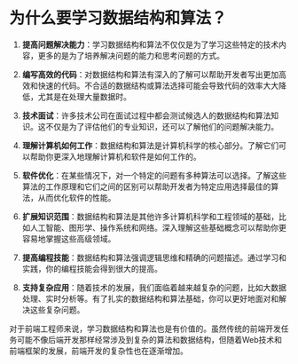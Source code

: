 # 为什么要学习数据结构和算法？

1. **提高问题解决能力**：学习数据结构和算法不仅仅是为了学习这些特定的技术内容，更多的是为了培养解决问题的能力和思考问题的方式。

2. **编写高效的代码**：对数据结构和算法有深入的了解可以帮助开发者写出更加高效和快速的代码。不合适的数据结构或算法选择可能会导致代码的效率大大降低，尤其是在处理大量数据时。

3. **技术面试**：许多技术公司在面试过程中都会测试候选人的数据结构和算法知识。这不仅是为了评估他们的专业知识，还可以了解他们的问题解决能力。

4. **理解计算机如何工作**：数据结构和算法是计算机科学的核心部分。了解它们可以帮助你更深入地理解计算机和软件是如何工作的。

5. **软件优化**：在某些情况下，对一个特定的问题有多种算法可以选择。了解这些算法的工作原理和它们之间的区别可以帮助开发者为特定应用选择最佳的算法，从而优化软件的性能。

6. **扩展知识范围**：数据结构和算法是其他许多计算机科学和工程领域的基础，比如人工智能、图形学、操作系统和网络。深入理解这些基础概念可以帮助你更容易地掌握这些高级领域。

7. **提高编程技能**：数据结构和算法强调逻辑思维和精确的问题描述。通过学习和实践，你的编程技能会得到很大的提高。

8. **支持复杂应用**：随着技术的发展，我们面临着越来越复杂的问题，比如大数据处理、实时分析等。有了扎实的数据结构和算法基础，你可以更好地面对和解决这些复杂问题。

对于前端工程师来说，学习数据结构和算法也是有价值的。虽然传统的前端开发任务可能不像后端开发那样经常涉及到复杂的算法和数据结构，但随着Web技术和前端框架的发展，前端开发的复杂性也在逐渐增加。



